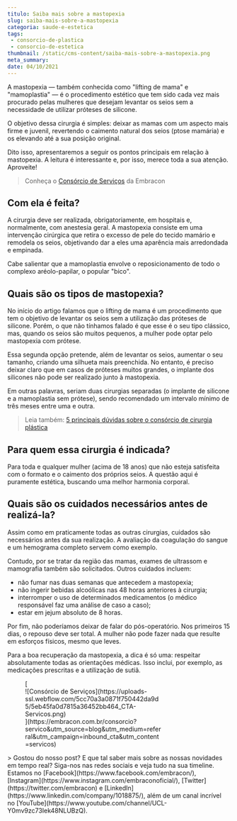 ```yaml
---
titulo: Saiba mais sobre a mastopexia
slug: saiba-mais-sobre-a-mastopexia
categoria: saude-e-estetica
tags:
 - consorcio-de-plastica
 - consorcio-de-estetica
thumbnail: /static/cms-content/saiba-mais-sobre-a-mastopexia.png
meta_summary: 
date: 04/10/2021
---
```

A mastopexia — também conhecida como "lifting de mama" e "mamoplastia" — é o procedimento estético que tem sido cada vez mais procurado pelas mulheres que desejam levantar os seios sem a necessidade de utilizar próteses de silicone.

O objetivo dessa cirurgia é simples: deixar as mamas com um aspecto mais firme e juvenil, revertendo o caimento natural dos seios (ptose mamária) e os elevando até a sua posição original.

Dito isso, apresentaremos a seguir os pontos principais em relação à mastopexia. A leitura é interessante e, por isso, merece toda a sua atenção. Aproveite!

> Conheça o [Consórcio de Serviços](https://www.embracon.com.br/blog/consorcio-de-servicos-tudo-o-que-voce-precisa-saber-sobre-o-assunto) da Embracon

Com ela é feita?
----------------

A cirurgia deve ser realizada, obrigatoriamente, em hospitais e, normalmente, com anestesia geral. A mastopexia consiste em uma intervenção cirúrgica que retira o excesso de pele do tecido mamário e remodela os seios, objetivando dar a eles uma aparência mais arredondada e empinada.

Cabe salientar que a mamoplastia envolve o reposicionamento de todo o complexo aréolo-papilar, o popular "bico".

Quais são os tipos de mastopexia?
---------------------------------

No início do artigo falamos que o lifting de mama é um procedimento que tem o objetivo de levantar os seios sem a utilização das próteses de silicone. Porém, o que não tínhamos falado é que esse é o seu tipo clássico, mas, quando os seios são muitos pequenos, a mulher pode optar pelo mastopexia com prótese.

Essa segunda opção pretende, além de levantar os seios, aumentar o seu tamanho, criando uma silhueta mais preenchida. No entanto, é preciso deixar claro que em casos de próteses muitos grandes, o implante dos silicones não pode ser realizado junto à mastopexia.

Em outras palavras, seriam duas cirurgias separadas (o implante de silicone e a mamoplastia sem prótese), sendo recomendado um intervalo mínimo de três meses entre uma e outra.

> Leia também: [5 principais dúvidas sobre o consórcio de cirurgia plástica](https://www.embracon.com.br/blog/5-duvidas-sobre-o-consorcio-de-cirurgia)

Para quem essa cirurgia é indicada?
-----------------------------------

Para toda e qualquer mulher (acima de 18 anos) que não esteja satisfeita com o formato e o caimento dos próprios seios. A questão aqui é puramente estética, buscando uma melhor harmonia corporal.

Quais são os cuidados necessários antes de realizá-la?
------------------------------------------------------

Assim como em praticamente todas as outras cirurgias, cuidados são necessários antes da sua realização. A avaliação da coagulação do sangue e um hemograma completo servem como exemplo.

Contudo, por se tratar da região das mamas, exames de ultrassom e mamografia também são solicitados. Outros cuidados incluem:

- não fumar nas duas semanas que antecedem a mastopexia;
- não ingerir bebidas alcoólicas nas 48 horas anteriores à cirurgia;
- interromper o uso de determinados medicamentos (o médico responsável faz uma análise de caso a caso);
- estar em jejum absoluto de 8 horas. ​

Por fim, não poderíamos deixar de falar do pós-operatório. Nos primeiros 15 dias, o repouso deve ser total. A mulher não pode fazer nada que resulte em esforços físicos, mesmo que leves.

Para a boa recuperação da mastopexia, a dica é só uma: respeitar absolutamente todas as orientações médicas. Isso inclui, por exemplo, as medicações prescritas e a utilização de sutiã.

<figure class="w-richtext-figure-type-image w-richtext-align-center" style="max-width:310px">[<div>![Consórcio de Serviços](https://uploads-ssl.webflow.com/5cc70a3a0871f750442da9d5/5eb45fa0d7815a36452bb464_CTA-Servicos.png)</div>](https://embracon.com.br/consorcio?servico&utm_source=blog&utm_medium=referral&utm_campaign=inbound_cta&utm_content=servicos)</figure>> Gostou do nosso post? E que tal saber mais sobre as nossas novidades em tempo real? Siga-nos nas redes sociais e veja tudo na sua timeline. Estamos no [Facebook](https://www.facebook.com/embracon/), [Instagram](https://www.instagram.com/embraconoficial/), [Twitter](https://twitter.com/embracon) e [LinkedIn](https://www.linkedin.com/company/1018875/), além de um canal incrível no [YouTube](https://www.youtube.com/channel/UCL-Y0mv9zc73Iek48NLUBzQ).
